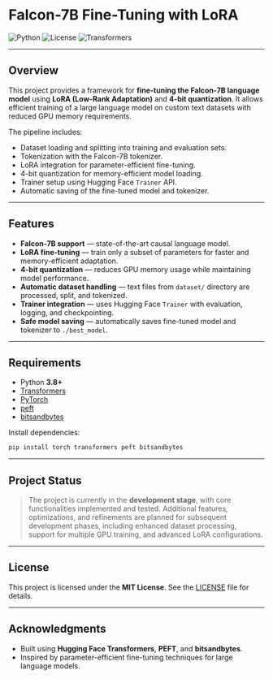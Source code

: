 # Falcon-7B Fine-Tuning with LoRA

![Python](https://img.shields.io/badge/python-3.8%2B-blue)
![License](https://img.shields.io/badge/license-MIT-green)
![Transformers](https://img.shields.io/badge/Transformers-Falcon--7B-orange)

---

## Overview

This project provides a framework for **fine-tuning the Falcon-7B language model** using **LoRA (Low-Rank Adaptation)** and **4-bit quantization**.
It allows efficient training of a large language model on custom text datasets with reduced GPU memory requirements.

The pipeline includes:

* Dataset loading and splitting into training and evaluation sets.
* Tokenization with the Falcon-7B tokenizer.
* LoRA integration for parameter-efficient fine-tuning.
* 4-bit quantization for memory-efficient model loading.
* Trainer setup using Hugging Face `Trainer` API.
* Automatic saving of the fine-tuned model and tokenizer.

---

## Features

* **Falcon-7B support** — state-of-the-art causal language model.
* **LoRA fine-tuning** — train only a subset of parameters for faster and memory-efficient adaptation.
* **4-bit quantization** — reduces GPU memory usage while maintaining model performance.
* **Automatic dataset handling** — text files from `dataset/` directory are processed, split, and tokenized.
* **Trainer integration** — uses Hugging Face `Trainer` with evaluation, logging, and checkpointing.
* **Safe model saving** — automatically saves fine-tuned model and tokenizer to `./best_model`.

---

## Requirements

* Python **3.8+**
* [Transformers](https://pypi.org/project/transformers/)
* [PyTorch](https://pypi.org/project/torch/)
* [peft](https://pypi.org/project/peft/)
* [bitsandbytes](https://pypi.org/project/bitsandbytes/)

Install dependencies:

```bash
pip install torch transformers peft bitsandbytes
```

---

## Project Status

> The project is currently in the **development stage**, with core functionalities implemented and tested.
> Additional features, optimizations, and refinements are planned for subsequent development phases, including enhanced dataset processing, support for multiple GPU training, and advanced LoRA configurations.

---

## License

This project is licensed under the **MIT License**. See the [LICENSE](LICENSE) file for details.

---

## Acknowledgments

* Built using **Hugging Face Transformers**, **PEFT**, and **bitsandbytes**.
* Inspired by parameter-efficient fine-tuning techniques for large language models.

